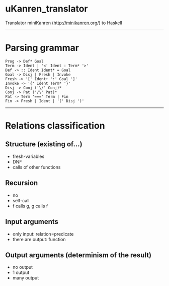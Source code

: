 # uKanren_translator

Translator miniKanren (http://minikanren.org/) to Haskell

-------

# Parsing grammar
```
Prog -> Def* Goal
Term -> Ident | '<' Ident : Term* '>'
Def -> :: Ident Ident* = Goal
Goal -> Disj | Fresh | Invoke
Fresh -> '[' Ident+ ':' Goal ']'
Invoke -> '{' Ident Term* '}'
Disj -> Conj ('\/' Conj)*
Conj -> Pat ('/\' Pat)*
Pat -> Term '===' Term | Fin
Fin -> Fresh | Ident | '(' Disj ')'
```

-------

# Relations classification

## Structure (existing of...)
- fresh-variables
- DNF
- calls of other functions

## Recursion
- no
- self-call
- f calls g, g calls f

## Input arguments
- only input: relation=predicate
- there are output: function

## Output arguments (determinism of the result)
- no output
- 1 output
- many output

